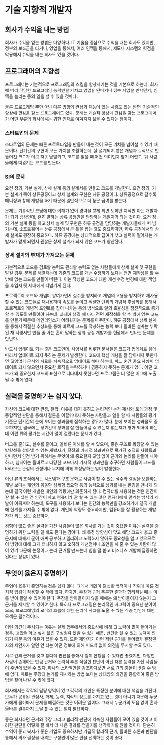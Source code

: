 # 기술 지향적 개발자

## 회사가 수익을 내는 방법

회사가 수익을 얻는 방법은 다양하다. IT 기술을 중심으로 수익을 내는 회사도 있지만, 정부의 보조금을 타거나, 영업을 통해서, 여러 인맥을 통해서, 제도나 시스템의 헛점을 악용해서 수익을 내는 회사도 있을 것이다.

## 프로그래머의 지향성

프로그래머는 기본적으로 프로그래밍의 스킬을 향상시키는 것을 기본으로 하는데, 회사에 따라 적당한 프로그래밍 능력만을 가지고 영업을 뛴다거나 정부 사업을 딴다던가, 인맥을 늘리는 등의 일을 할 수 있을 것이다.

물론 프로그래밍 뿐만 아닌 다른 방향의 관심과 재능이 있는 사람도 있는 반면, 기술적인 향상에 관심을 갖는 프로그래머도 있다. 문제는 기술적 향상에 관심을 갖는 프로그래머가 어떤 부류의 회사에서는 귀한 인재로 여겨지지 않을 수 있다는 점이다.

### 스타트업의 문제

스타트업의 문제는 빠른 프로토타입을 만들어 내는 것이 모든 가치를 넘어설 수 있기 때문이다. 단기간의 구현이 모든 가치를 초월하는데, 잘 설계되지 않은 개념과 로직으로 만들어진 코드가 이곳 저곳 남발되고, 코드를 읽을 때 어떤 의미인지 알기 어렵고, 뒷 사람들에게 떠넘기는 코드를 만든다.

### SI의 문제

요건 정의, 기본 설계, 상세 설계 등의 설계서를 만들고 코드를 개발한다. 요건 정의, 기본 설계가 쪽이 상류공정이고 상세 설계와 구현은 하류 공정이다. 상류공정으로 갈수록 메니징과 함께 개발을 하기 때문에 일반적으로 더 높은 급여를 받는다.

문제는 기본적인 코딩에 대한 이해가 없이 경력을 쌓게 되면 도메인 지식만 아는 개발자가 되기 쉽상인데, 흔히 말하는 상류 공정만을 담당하는 개발자가 되는 것이다. 요건 정의 기본 설계 등을 하고 상세 설계 및 구현은 하류 공정을 담당하는 개발자들에게 떠 넘기는데, 소프트웨어는 상류 공정에서 큰 틀을 잡는 것도 중요하지만, 하류 공정에서의 상세 설계도 굉장히 중요하다. 하류 공정에는 상대적으로 급여가 낮고 실력이 떨어지는 개발자가 맡게 되면서 괜찮은 상세 설계가 되지 않은 코드가 양산된다.

### 상세 설계의 부재가 가져오는 문제

기본적으로 코드를 검토할 능력도 관리할 능력도 없는 사람들에게 상세 설계 및 구현을 맡길 경우, 문제를 해결하는데 기존의 코드를 개선 수정하기 보다는 전면 재작성을 할 수 밖에 없는 코드를 만들어 버린다. 이는 작성한 코드에 대한 개선 수정 변경에 대한 책임을 후임자 뒷 세대에게 떠넘기게 된다.

프로젝트에 코드와 개념이 쌓여가면서 실수를 방지하고 개념의 오용을 방지하고 재사용할 수 있는 코드들로 재사용하여 속도를 높이고 적절한 단위의 개념적 추상화를 통해서 프로젝트의 개념적 포인트를 잡아 나가는 등의 방식으로 일의 효율성을 점진적으로 증가할 수 있도록 만들어야 하는데, 과제가 생길 때 마다 전면 재작성을 할 수 밖에 없는 코드를 만들기 때문에 메인테인스가 어려워지는 문제를 마주한다. 하류 공정에서 상세 설계를 통해서 적절한 추상화를 통해 바르게 코드를 작성하는 능력 보다 올바른 설계는 누락된 채 사양서만 만들 줄 아는 흔히 말하는 상류 공정 개발자를 현장에서 만나는 문제를 만난다.

반드시 업데이트 되는 것은 코드인데, 사양서를 비롯한 문서들은 코드가 업데이트 됨에 따라서 업데이트 되지 못하는 문제가 발생한다. 코드에 핵심 개념을 잘 담아내지 못한다면 끊임없이 문서와 자료를 지속적으로 업데이트 해야 하는데, 어느 순간 중요 사항이 업데이트 되지 않으면서 중요한 로직을 누락하거나 검증하지 못하는 문제가 있다. 어떤 코드가 왜 중요한지 코드의 표현으로 나타내지 못한다면 프로그램은 더 많은 버그에 노출될 수 밖에 없다.

## 실력을 증명하기는 쉽지 않다.

자신의 코드에 대한 관점, 철학, 이유를 대지 못하고 논리적인 논거 제시와 토의 과정 및 종합적인 판단을 통해서 결론을 이끌어내지 못하는 사람들과 일을 할 때 사람들의 평가 기준은 단기간의 눈에 보이는 성과물에 집착하는 경우가 많다. 눈에 보이는 성과물도 중요하지만, 결국에는 장기간의 성과를 잘 만들어낼 수 있는지 없는지가 평가 되어야 하는데 이런 류의 평가는 시간이 많이 걸린다는 문제가 있다.

버그를 줄이고, 실수를 줄이고, 올바른 이해를 할 수 있으며, 좋은 구조로 확장할 수 있는 방향성을 찾아낼 수 있는 개발자가, 당장의 가시적 성과만으로 평가된 조직의 사람들과 만나면서 인정 받기 위해서는 무엇이 왜 중요한지 끊임 없이 근거와 논리를 만들어 내야 하고, 심지어는 올바르고 타당한 코드마저 가시적 성과만을 추구하던 사람들이 코드를 바라보는 관점의 관성이나 무지에 의해 부정당하는 일이 발생한다.

이런 류의 조직에서는 시스템과 구조 문화로 사람이 할 수 있는 실수와 결점을 보완하는 개발 보다는 개인의 꼼꼼함 섬세함 집요함 등의 능력으로 성과를 내는 환경을 만나게 되는데 결국 이런 개발은 개인의 역량에만 의존하게 된다. 컴퓨터를 사용하는 것은 인간이 잘 할 수 있는 건 인간이 하고 컴퓨터가 잘 할 수 있는 것은 컴퓨터에게 맡기는 방식의 개발이 이뤄져야 하는데, 도구를 사용하기 보다는 인간의 능력만을 강조하기에 결국 개발에 한계를 가져올 수 밖에 없다. 개인의 역량도 중요하지만, 컴퓨터를 잘 활용하는 개발자가 되는 것도 중요하다.

경험이 많고 좋은 실력을 가진 사람들이 많은 회사를 가는 것이 중요한 이유는 실력을 증명하기 위한 노력을 덜 해도 된다는 점이다. 왜 특정 방향성이 맞고 해당 코드가 옳고 좋은지에 대해서 굳이 애써 공부하고 알리려고 노력하지 않아도 중요성을 알고 있으므로 이 방향에 대해 크게 터치하지 않고 오히려 개선점이나 조언을 해 줄 수 있는 사람이 많이 있기 때문에 논쟁이나 논리 근거를 만드는데 힘을 덜 쏟고 비즈니스 개발에 집중하면 된다는 장점이 있다.

## 무엇이 옳은지 증명하기

무엇이 옳은지 증명하는 것은 쉽지 않다. 그래서 개인이 달성한 업적이나 직위에 따른 정치적 입김이 작용할 수 밖에 없다. 하지만, 주장과 근거 추론한 결과가 합리적일 때는 이를 받아 들일 수 있어야 한다. 주장을 받아들이지 않을 때에는 왜 받아들이지 않는지 그 근거를 제시할 수 있어야 한다. 특히나 프로그래밍은 논리적인 사고력이 중요한 분야이므로, 프로그래밍의 로직의 흐름에 대한 논리적 사고를 도울 수 있는 각종 방안에 대한 모색은 필수적이다.

이런 의견이 무시되는 이유는 실제 업무에서의 중요성에 비해 그 노력이 많이 들어가는 경우, 고민을 하고 싶지 않은 구성원이 있을 수 있기 때문, 판단을 할 수 있는 능력이 안 되기 때문 등의 이유가 있을 수 있다. 또한 제안자가 이런 저런 근거를 들어봤자 결정권자의 제안자가 알면 안 되는 어떤 정보에 의해 피드백 없이 의견을 무시할 수도 있다.

서로 간의 근거를 갖고 합리적 판단을 통해서 일이 진행될 수 있다면 좋겠지만, 다양한 사람이 존재하는 만큼 근거와 논리적 추론 적절한 판단이 아닌 다른 능력을 가진 사람들이 주변에 있을 수 있다. 하나의 스타일만을 강조하다보면 서로 간의 충돌이 생길 수 밖에 없다. 때로는 주장과 논거를 제시하는 방법 보다는 상대방의 의견을 종합하여 좋은 방법을 찾아 나갈 수 밖에 없다.

회사에서는 각각의 담당 영역이 있고 각각의 개인은 특정한 분야에 대한 책임을 가진다. 모두가 공통된 관심사, 과제, 능력, 지식의 정도를 가지고 있는 것이 아니기 때문에 누군가에게 물어봐서 문제를 해결하는 것은 어려운 일이다. 그래서 누군가의 도움 없이 혼자 올바른 결론까지 도달 할 수 있는 힘이 필요하다.

좋은 회사라면 근거와 주장 그리고 합리적 판단에 익숙한 사람들이 모여 있을 것이고 이러한 판단을 어떻게 잘 해서 더 나은 결과를 얻을지를 생각하기를 원할 것이다. 단순히 수익이 좋고 복지가 좋은 기업도 중요하지만 가급적 합리적 근거, 올바른 추론과 판단을 통해서 의사 결정을 내리는 구성원이 많은 편을 선택하는 것이 좋다.

